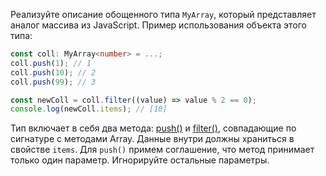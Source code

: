
Реализуйте описание обощенного типа `MyArray`, который представляет аналог массива из JavaScript. Пример использования объекта этого типа:

```typescript
const coll: MyArray<number> = ...;
coll.push(1); // 1
coll.push(10); // 2
coll.push(99); // 3

const newColl = coll.filter((value) => value % 2 == 0);
console.log(newColl.items); // [10]
```

Тип включает в себя два метода: [push()](https://developer.mozilla.org/en-US/docs/Web/JavaScript/Reference/Global_Objects/Array/push) и [filter()](https://developer.mozilla.org/en-US/docs/Web/JavaScript/Reference/Global_Objects/Array/filter), совпадающие по сигнатуре с методами Array. Данные внутри должны храниться в свойстве `items`. Для `push()` примем соглашение, что метод принимает только один параметр. Игнорируйте остальные параметры.

